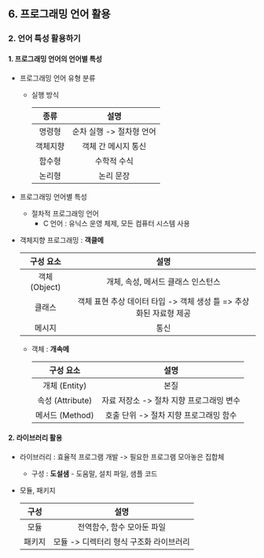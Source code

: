 ## 6. 프로그래밍 언어 활용

### 2. 언어 특성 활용하기

#### 1. 프로그래밍 언어의 언어별 특성

- 프로그래밍 언어 유형 분류

  - 실행 방식

    |   종류   |           설명           |
    | :------: | :----------------------: |
    |  명령형  | 순차 실행 -> 절차형 언어 |
    | 객체지향 |   객체 간 메시지 통신    |
    |  함수형  |       수학적 수식        |
    |  논리형  |        논리 문장         |

- 프로그래밍 언어별 특성

  - 절차적 프로그래밍 언어
    - C 언어 : 유닉스 운영 체제, 모든 컴퓨터 시스템 사용

- 객체지향 프로그래밍 : **객클메**

  |   구성 요소   |                             설명                             |
  | :-----------: | :----------------------------------------------------------: |
  | 객체 (Object) |              개체, 속성, 메서드 클래스 인스턴스              |
  |    클래스     | 객체 표현 추상 데이터 타입 -> 객체 생성 틀 => 추상화된 자료형 제공 |
  |    메시지     |                             통신                             |

  - 객체 : **개속메**

    |    구성 요소     |                   설명                   |
    | :--------------: | :--------------------------------------: |
    |  개체 (Entity)   |                   본질                   |
    | 속성 (Attribute) | 자료 저장소 -> 절차 지향 프로그래밍 변수 |
    | 메서드 (Method)  |  호출 단위 -> 절차 지향 프로그래밍 함수  |

#### 2. 라이브러리 활용

- 라이브러리 : 효율적 프로그램 개발 -> 필요한 프로그램 모아놓은 집합체

  - 구성 : **도설샘** - 도움말, 설치 파일, 샘플 코드

- 모듈, 패키지

  |  구성  |                  설명                   |
  | :----: | :-------------------------------------: |
  |  모듈  |       전역함수, 함수 모아둔 파일        |
  | 패키지 | 모듈 -> 디렉터리 형식 구조화 라이브러리 |

  

